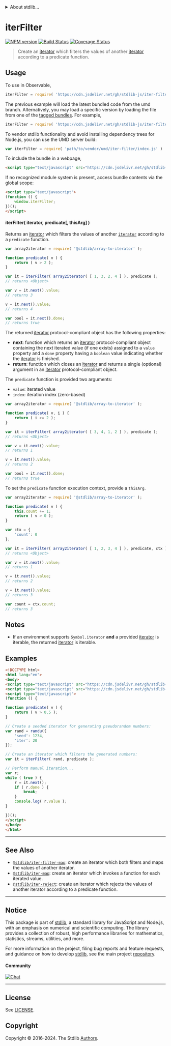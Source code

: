 <!--

@license Apache-2.0

Copyright (c) 2019 The Stdlib Authors.

Licensed under the Apache License, Version 2.0 (the "License");
you may not use this file except in compliance with the License.
You may obtain a copy of the License at

   http://www.apache.org/licenses/LICENSE-2.0

Unless required by applicable law or agreed to in writing, software
distributed under the License is distributed on an "AS IS" BASIS,
WITHOUT WARRANTIES OR CONDITIONS OF ANY KIND, either express or implied.
See the License for the specific language governing permissions and
limitations under the License.

-->


<details>
  <summary>
    About stdlib...
  </summary>
  <p>We believe in a future in which the web is a preferred environment for numerical computation. To help realize this future, we've built stdlib. stdlib is a standard library, with an emphasis on numerical and scientific computation, written in JavaScript (and C) for execution in browsers and in Node.js.</p>
  <p>The library is fully decomposable, being architected in such a way that you can swap out and mix and match APIs and functionality to cater to your exact preferences and use cases.</p>
  <p>When you use stdlib, you can be absolutely certain that you are using the most thorough, rigorous, well-written, studied, documented, tested, measured, and high-quality code out there.</p>
  <p>To join us in bringing numerical computing to the web, get started by checking us out on <a href="https://github.com/stdlib-js/stdlib">GitHub</a>, and please consider <a href="https://opencollective.com/stdlib">financially supporting stdlib</a>. We greatly appreciate your continued support!</p>
</details>

# iterFilter

[![NPM version][npm-image]][npm-url] [![Build Status][test-image]][test-url] [![Coverage Status][coverage-image]][coverage-url] <!-- [![dependencies][dependencies-image]][dependencies-url] -->

> Create an [iterator][mdn-iterator-protocol] which filters the values of another [iterator][mdn-iterator-protocol] according to a predicate function.

<!-- Section to include introductory text. Make sure to keep an empty line after the intro `section` element and another before the `/section` close. -->

<section class="intro">

</section>

<!-- /.intro -->

<!-- Package usage documentation. -->



<section class="usage">

## Usage

To use in Observable,

```javascript
iterFilter = require( 'https://cdn.jsdelivr.net/gh/stdlib-js/iter-filter@umd/browser.js' )
```
The previous example will load the latest bundled code from the umd branch. Alternatively, you may load a specific version by loading the file from one of the [tagged bundles](https://github.com/stdlib-js/iter-filter/tags). For example,

```javascript
iterFilter = require( 'https://cdn.jsdelivr.net/gh/stdlib-js/iter-filter@v0.2.0-umd/browser.js' )
```

To vendor stdlib functionality and avoid installing dependency trees for Node.js, you can use the UMD server build:

```javascript
var iterFilter = require( 'path/to/vendor/umd/iter-filter/index.js' )
```

To include the bundle in a webpage,

```html
<script type="text/javascript" src="https://cdn.jsdelivr.net/gh/stdlib-js/iter-filter@umd/browser.js"></script>
```

If no recognized module system is present, access bundle contents via the global scope:

```html
<script type="text/javascript">
(function () {
    window.iterFilter;
})();
</script>
```

#### iterFilter( iterator, predicate\[, thisArg] )

Returns an [iterator][mdn-iterator-protocol] which filters the values of another [`iterator`][mdn-iterator-protocol] according to a `predicate` function.

```javascript
var array2iterator = require( '@stdlib/array-to-iterator' );

function predicate( v ) {
    return ( v > 2 );
}

var it = iterFilter( array2iterator( [ 1, 3, 2, 4 ] ), predicate );
// returns <Object>

var v = it.next().value;
// returns 3

v = it.next().value;
// returns 4

var bool = it.next().done;
// returns true
```

The returned [iterator][mdn-iterator-protocol] protocol-compliant object has the following properties:

-   **next**: function which returns an [iterator][mdn-iterator-protocol] protocol-compliant object containing the next iterated value (if one exists) assigned to a `value` property and a `done` property having a `boolean` value indicating whether the [iterator][mdn-iterator-protocol] is finished.
-   **return**: function which closes an [iterator][mdn-iterator-protocol] and returns a single (optional) argument in an [iterator][mdn-iterator-protocol] protocol-compliant object.

The `predicate` function is provided two arguments:

-   `value`: iterated value
-   `index`: iteration index (zero-based)

```javascript
var array2iterator = require( '@stdlib/array-to-iterator' );

function predicate( v, i ) {
    return ( i >= 2 );
}

var it = iterFilter( array2iterator( [ 3, 4, 1, 2 ] ), predicate );
// returns <Object>

var v = it.next().value;
// returns 1

v = it.next().value;
// returns 2

var bool = it.next().done;
// returns true
```

To set the `predicate` function execution context, provide a `thisArg`.

<!-- eslint-disable no-invalid-this -->

```javascript
var array2iterator = require( '@stdlib/array-to-iterator' );

function predicate( v ) {
    this.count += 1;
    return ( v > 0 );
}

var ctx = {
    'count': 0
};

var it = iterFilter( array2iterator( [ 1, 2, 3, 4 ] ), predicate, ctx );
// returns <Object>

var v = it.next().value;
// returns 1

v = it.next().value;
// returns 2

v = it.next().value;
// returns 3

var count = ctx.count;
// returns 3
```

</section>

<!-- /.usage -->

<!-- Package usage notes. Make sure to keep an empty line after the `section` element and another before the `/section` close. -->

<section class="notes">

## Notes

-   If an environment supports `Symbol.iterator` **and** a provided [iterator][mdn-iterator-protocol] is iterable, the returned [iterator][mdn-iterator-protocol] is iterable.

</section>

<!-- /.notes -->

<!-- Package usage examples. -->

<section class="examples">

## Examples

<!-- eslint no-undef: "error" -->

```html
<!DOCTYPE html>
<html lang="en">
<body>
<script type="text/javascript" src="https://cdn.jsdelivr.net/gh/stdlib-js/random-iter-randu@umd/browser.js"></script>
<script type="text/javascript" src="https://cdn.jsdelivr.net/gh/stdlib-js/iter-filter@umd/browser.js"></script>
<script type="text/javascript">
(function () {

function predicate( v ) {
    return ( v > 0.5 );
}

// Create a seeded iterator for generating pseudorandom numbers:
var rand = randu({
    'seed': 1234,
    'iter': 20
});

// Create an iterator which filters the generated numbers:
var it = iterFilter( rand, predicate );

// Perform manual iteration...
var r;
while ( true ) {
    r = it.next();
    if ( r.done ) {
        break;
    }
    console.log( r.value );
}

})();
</script>
</body>
</html>
```

</section>

<!-- /.examples -->

<!-- Section to include cited references. If references are included, add a horizontal rule *before* the section. Make sure to keep an empty line after the `section` element and another before the `/section` close. -->

<section class="references">

</section>

<!-- /.references -->

<!-- Section for related `stdlib` packages. Do not manually edit this section, as it is automatically populated. -->

<section class="related">

* * *

## See Also

-   <span class="package-name">[`@stdlib/iter-filter-map`][@stdlib/iter/filter-map]</span><span class="delimiter">: </span><span class="description">create an iterator which both filters and maps the values of another iterator.</span>
-   <span class="package-name">[`@stdlib/iter-map`][@stdlib/iter/map]</span><span class="delimiter">: </span><span class="description">create an iterator which invokes a function for each iterated value.</span>
-   <span class="package-name">[`@stdlib/iter-reject`][@stdlib/iter/reject]</span><span class="delimiter">: </span><span class="description">create an iterator which rejects the values of another iterator according to a predicate function.</span>

</section>

<!-- /.related -->

<!-- Section for all links. Make sure to keep an empty line after the `section` element and another before the `/section` close. -->


<section class="main-repo" >

* * *

## Notice

This package is part of [stdlib][stdlib], a standard library for JavaScript and Node.js, with an emphasis on numerical and scientific computing. The library provides a collection of robust, high performance libraries for mathematics, statistics, streams, utilities, and more.

For more information on the project, filing bug reports and feature requests, and guidance on how to develop [stdlib][stdlib], see the main project [repository][stdlib].

#### Community

[![Chat][chat-image]][chat-url]

---

## License

See [LICENSE][stdlib-license].


## Copyright

Copyright &copy; 2016-2024. The Stdlib [Authors][stdlib-authors].

</section>

<!-- /.stdlib -->

<!-- Section for all links. Make sure to keep an empty line after the `section` element and another before the `/section` close. -->

<section class="links">

[npm-image]: http://img.shields.io/npm/v/@stdlib/iter-filter.svg
[npm-url]: https://npmjs.org/package/@stdlib/iter-filter

[test-image]: https://github.com/stdlib-js/iter-filter/actions/workflows/test.yml/badge.svg?branch=v0.2.0
[test-url]: https://github.com/stdlib-js/iter-filter/actions/workflows/test.yml?query=branch:v0.2.0

[coverage-image]: https://img.shields.io/codecov/c/github/stdlib-js/iter-filter/main.svg
[coverage-url]: https://codecov.io/github/stdlib-js/iter-filter?branch=main

<!--

[dependencies-image]: https://img.shields.io/david/stdlib-js/iter-filter.svg
[dependencies-url]: https://david-dm.org/stdlib-js/iter-filter/main

-->

[chat-image]: https://img.shields.io/gitter/room/stdlib-js/stdlib.svg
[chat-url]: https://app.gitter.im/#/room/#stdlib-js_stdlib:gitter.im

[stdlib]: https://github.com/stdlib-js/stdlib

[stdlib-authors]: https://github.com/stdlib-js/stdlib/graphs/contributors

[umd]: https://github.com/umdjs/umd
[es-module]: https://developer.mozilla.org/en-US/docs/Web/JavaScript/Guide/Modules

[deno-url]: https://github.com/stdlib-js/iter-filter/tree/deno
[deno-readme]: https://github.com/stdlib-js/iter-filter/blob/deno/README.md
[umd-url]: https://github.com/stdlib-js/iter-filter/tree/umd
[umd-readme]: https://github.com/stdlib-js/iter-filter/blob/umd/README.md
[esm-url]: https://github.com/stdlib-js/iter-filter/tree/esm
[esm-readme]: https://github.com/stdlib-js/iter-filter/blob/esm/README.md
[branches-url]: https://github.com/stdlib-js/iter-filter/blob/main/branches.md

[stdlib-license]: https://raw.githubusercontent.com/stdlib-js/iter-filter/main/LICENSE

[mdn-iterator-protocol]: https://developer.mozilla.org/en-US/docs/Web/JavaScript/Reference/Iteration_protocols#The_iterator_protocol

<!-- <related-links> -->

[@stdlib/iter/filter-map]: https://github.com/stdlib-js/iter-filter-map/tree/umd

[@stdlib/iter/map]: https://github.com/stdlib-js/iter-map/tree/umd

[@stdlib/iter/reject]: https://github.com/stdlib-js/iter-reject/tree/umd

<!-- </related-links> -->

</section>

<!-- /.links -->
